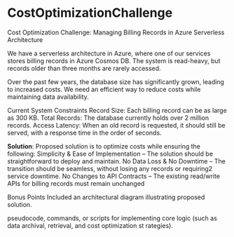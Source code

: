# CostOptimizationChallenge
Cost Optimization Challenge: Managing Billing Records in Azure Serverless Architecture

We have a serverless architecture in Azure, where one of our services stores billing records in Azure Cosmos DB. The system is read-heavy, but records older than three months are rarely accessed.

Over the past few years, the database size has significantly grown, leading to increased costs. We need an efficient way to reduce costs while maintaining data availability.

Current System Constraints
Record Size: Each billing record can be as large as 300 KB.
Total Records: The database currently holds over 2 million records.
Access Latency: When an old record is requested, it should still be served, with a response time in the order of seconds.

**Solution**:
Proposed solution is to optimize costs while ensuring the following:
Simplicity & Ease of Implementation – The solution should be straightforward to deploy and maintain.
No Data Loss & No Downtime – The transition should be seamless, without losing any records or requiring2 service downtime.
No Changes to API Contracts – The existing read/write APIs for billing records must remain unchanged

Bonus Points
Included an architectural diagram illustrating proposed solution.

pseudocode, commands, or scripts for implementing core logic (such as data archival, retrieval, and cost optimization st rategies).
